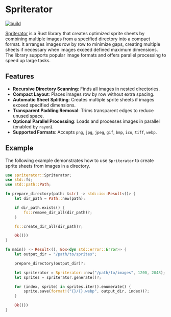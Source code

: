 
# Spriterator

[![build](https://github.com/krchmkn/spriterator/actions/workflows/build.yml/badge.svg)](https://github.com/krchmkn/spriterator/actions/workflows/build.yml)

[Spriterator](https://crates.io/crates/spriterator) is a Rust library that creates optimized sprite sheets by combining multiple images from a specified directory into a compact format. It arranges images row by row to minimize gaps, creating multiple sheets if necessary when images exceed defined maximum dimensions. The library supports popular image formats and offers parallel processing to speed up large tasks.

## Features

- **Recursive Directory Scanning**: Finds all images in nested directories.
- **Compact Layout**: Places images row by row without extra spacing.
- **Automatic Sheet Splitting**: Creates multiple sprite sheets if images exceed specified dimensions.
- **Transparent Padding Removal**: Trims transparent edges to reduce unused space.
- **Optional Parallel Processing**: Loads and processes images in parallel (enabled by `rayon`).
- **Supported Formats**: Accepts `png`, `jpg`, `jpeg`, `gif`, `bmp`, `ico`, `tiff`, `webp`.

## Example

The following example demonstrates how to use `Spriterator` to create sprite sheets from images in a directory.

```rust
use spriterator::Spriterator;
use std::fs;
use std::path::Path;

fn prepare_directory(path: &str) -> std::io::Result<()> {
    let dir_path = Path::new(path);

    if dir_path.exists() {
        fs::remove_dir_all(dir_path)?;
    }

    fs::create_dir_all(dir_path)?;

    Ok(())
}

fn main() -> Result<(), Box<dyn std::error::Error>> {
    let output_dir = "/path/to/sprites";

    prepare_directory(output_dir)?;

    let spriterator = Spriterator::new("/path/to/images", 1200, 2048);
    let sprites = spriterator.generate()?;

    for (index, sprite) in sprites.iter().enumerate() {
        sprite.save(format!("{}/{}.webp", output_dir, index))?;
    }

    Ok(())
}
```
